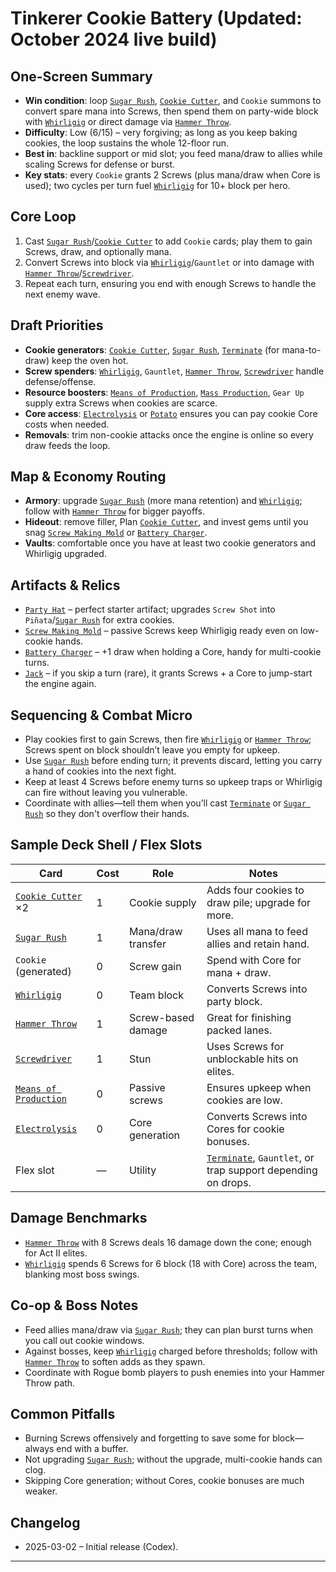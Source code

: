 # Tinkerer Cookie Battery (Updated: October 2024 live build)

## One-Screen Summary
- **Win condition**: loop [`Sugar Rush`][card-sugar-rush], [`Cookie Cutter`][card-cookie-cutter], and `Cookie` summons to convert spare mana into Screws, then spend them on party-wide block with [`Whirligig`][card-whirligig] or direct damage via [`Hammer Throw`][card-hammer-throw].
- **Difficulty**: Low (6/15) – very forgiving; as long as you keep baking cookies, the loop sustains the whole 12-floor run.
- **Best in**: backline support or mid slot; you feed mana/draw to allies while scaling Screws for defense or burst.
- **Key stats**: every `Cookie` grants 2 Screws (plus mana/draw when Core is used); two cycles per turn fuel [`Whirligig`][card-whirligig] for 10+ block per hero.

## Core Loop
1. Cast [`Sugar Rush`][card-sugar-rush]/[`Cookie Cutter`][card-cookie-cutter] to add `Cookie` cards; play them to gain Screws, draw, and optionally mana.
2. Convert Screws into block via [`Whirligig`][card-whirligig]/`Gauntlet` or into damage with [`Hammer Throw`][card-hammer-throw]/[`Screwdriver`][card-screwdriver].
3. Repeat each turn, ensuring you end with enough Screws to handle the next enemy wave.

## Draft Priorities
- **Cookie generators**: [`Cookie Cutter`][card-cookie-cutter], [`Sugar Rush`][card-sugar-rush], [`Terminate`][card-terminate] (for mana-to-draw) keep the oven hot.
- **Screw spenders**: [`Whirligig`][card-whirligig], `Gauntlet`, [`Hammer Throw`][card-hammer-throw], [`Screwdriver`][card-screwdriver] handle defense/offense.
- **Resource boosters**: [`Means of Production`][card-means-of-production], [`Mass Production`][card-mass-production], `Gear Up` supply extra Screws when cookies are scarce.
- **Core access**: [`Electrolysis`][card-electrolysis] or [`Potato`][card-potato] ensures you can pay cookie Core costs when needed.
- **Removals**: trim non-cookie attacks once the engine is online so every draw feeds the loop.

## Map & Economy Routing
- **Armory**: upgrade [`Sugar Rush`][card-sugar-rush] (more mana retention) and [`Whirligig`][card-whirligig]; follow with [`Hammer Throw`][card-hammer-throw] for bigger payoffs.
- **Hideout**: remove filler, Plan [`Cookie Cutter`][card-cookie-cutter], and invest gems until you snag [`Screw Making Mold`][card-screw-making-mold] or [`Battery Charger`][card-battery-charger].
- **Vaults**: comfortable once you have at least two cookie generators and Whirligig upgraded.

## Artifacts & Relics
- [`Party Hat`][card-party-hat] – perfect starter artifact; upgrades `Screw Shot` into `Piñata`/[`Sugar Rush`][card-sugar-rush] for extra cookies.
- [`Screw Making Mold`][card-screw-making-mold] – passive Screws keep Whirligig ready even on low-cookie hands.
- [`Battery Charger`][card-battery-charger] – +1 draw when holding a Core, handy for multi-cookie turns.
- [`Jack`][card-jack] – if you skip a turn (rare), it grants Screws + a Core to jump-start the engine again.

## Sequencing & Combat Micro
- Play cookies first to gain Screws, then fire [`Whirligig`][card-whirligig] or [`Hammer Throw`][card-hammer-throw]; Screws spent on block shouldn’t leave you empty for upkeep.
- Use [`Sugar Rush`][card-sugar-rush] before ending turn; it prevents discard, letting you carry a hand of cookies into the next fight.
- Keep at least 4 Screws before enemy turns so upkeep traps or Whirligig can fire without leaving you vulnerable.
- Coordinate with allies—tell them when you’ll cast [`Terminate`][card-terminate] or [`Sugar Rush`][card-sugar-rush] so they don't overflow their hands.

## Sample Deck Shell / Flex Slots
| Card | Cost | Role | Notes |
| --- | --- | --- | --- |
| [`Cookie Cutter`][card-cookie-cutter] ×2 | 1 | Cookie supply | Adds four cookies to draw pile; upgrade for more.
| [`Sugar Rush`][card-sugar-rush] | 1 | Mana/draw transfer | Uses all mana to feed allies and retain hand.
| `Cookie` (generated) | 0 | Screw gain | Spend with Core for mana + draw.
| [`Whirligig`][card-whirligig] | 0 | Team block | Converts Screws into party block.
| [`Hammer Throw`][card-hammer-throw] | 1 | Screw-based damage | Great for finishing packed lanes.
| [`Screwdriver`][card-screwdriver] | 1 | Stun | Uses Screws for unblockable hits on elites.
| [`Means of Production`][card-means-of-production] | 0 | Passive screws | Ensures upkeep when cookies are low.
| [`Electrolysis`][card-electrolysis] | 0 | Core generation | Converts Screws into Cores for cookie bonuses.
| Flex slot | — | Utility | [`Terminate`][card-terminate], `Gauntlet`, or trap support depending on drops.

## Damage Benchmarks
- [`Hammer Throw`][card-hammer-throw] with 8 Screws deals 16 damage down the cone; enough for Act II elites.
- [`Whirligig`][card-whirligig] spends 6 Screws for 6 block (18 with Core) across the team, blanking most boss swings.

## Co-op & Boss Notes
- Feed allies mana/draw via [`Sugar Rush`][card-sugar-rush]; they can plan burst turns when you call out cookie windows.
- Against bosses, keep [`Whirligig`][card-whirligig] charged before thresholds; follow with [`Hammer Throw`][card-hammer-throw] to soften adds as they spawn.
- Coordinate with Rogue bomb players to push enemies into your Hammer Throw path.

## Common Pitfalls
- Burning Screws offensively and forgetting to save some for block—always end with a buffer.
- Not upgrading [`Sugar Rush`][card-sugar-rush]; without the upgrade, multi-cookie hands can clog.
- Skipping Core generation; without Cores, cookie bonuses are much weaker.

## Changelog
- 2025-03-02 – Initial release (Codex).

---

[card-cookie-cutter]: https://hellcard.fandom.com/wiki/Cookie_Cutter "Cookie Cutter | Hellcard Wiki"
[card-sugar-rush]: https://hellcard.fandom.com/wiki/Sugar_Rush "Sugar Rush | Hellcard Wiki"
[card-whirligig]: https://hellcard.fandom.com/wiki/Whirligig "Whirligig | Hellcard Wiki"
[card-hammer-throw]: https://hellcard.fandom.com/wiki/Hammer_Throw "Hammer Throw | Hellcard Wiki"
[card-terminate]: https://hellcard.fandom.com/wiki/Terminate "Terminate | Hellcard Wiki"
[card-screwdriver]: https://hellcard.fandom.com/wiki/Screwdriver "Screwdriver | Hellcard Wiki"
[card-means-of-production]: https://hellcard.fandom.com/wiki/Means_of_Production "Means of Production | Hellcard Wiki"
[card-mass-production]: https://hellcard.fandom.com/wiki/Mass_Production "Mass Production | Hellcard Wiki"
[card-electrolysis]: https://hellcard.fandom.com/wiki/Electrolysis "Electrolysis | Hellcard Wiki"
[card-potato]: https://hellcard.fandom.com/wiki/Potato "Potato | Hellcard Wiki"
[card-locations]: https://hellcard.fandom.com/wiki/Locations "Locations | Hellcard Wiki"
[card-party-hat]: https://hellcard.fandom.com/wiki/Party_Hat "Party Hat | Hellcard Wiki"
[card-screw-making-mold]: https://hellcard.fandom.com/wiki/Screw_Making_Mold "Screw Making Mold | Hellcard Wiki"
[card-battery-charger]: https://hellcard.fandom.com/wiki/Battery_Charger "Battery Charger | Hellcard Wiki"
[card-jack]: https://hellcard.fandom.com/wiki/Jack "Jack | Hellcard Wiki"
